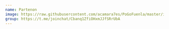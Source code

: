 ```yaml
---
name: Partenon
image: https://raw.githubusercontent.com/acamara7es/PoGoFuenla/master/images/gyms/partenon.jpg
group: https://t.me/joinchat/Cbanq1ZfiOHxmJJfSRrUbA
---
```

